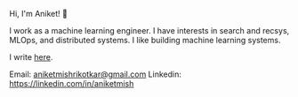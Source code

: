 Hi, I'm Aniket! 👋

I work as a machine learning engineer. I have interests in search and recsys, MLOps, and distributed systems. I like building machine learning systems.

I write [here](https://aniketmi.com/).

Email: aniketmishrikotkar@gmail.com
Linkedin: https://linkedin.com/in/aniketmish
